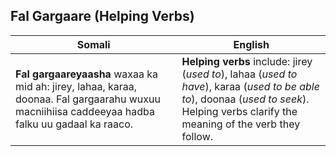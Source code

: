 ## Fal Gargaare (Helping Verbs)

| **Somali**                                                             | **English**                                                                                  |
|-------------------------------------------------------------------------|----------------------------------------------------------------------------------------------|
| **Fal gargaareyaasha** waxaa ka mid ah: jirey, lahaa, karaa, doonaa. Fal gargaarahu wuxuu macniihiisa caddeeyaa hadba falku uu gadaal ka raaco. | **Helping verbs** include: jirey (*used to*), lahaa (*used to have*), karaa (*used to be able to*), doonaa (*used to seek*). Helping verbs clarify the meaning of the verb they follow. |
